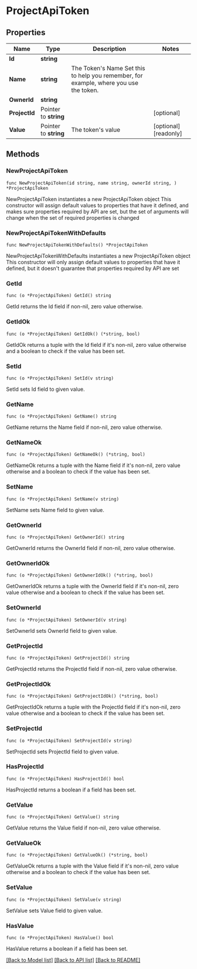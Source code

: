 # ProjectApiToken

## Properties

Name | Type | Description | Notes
------------ | ------------- | ------------- | -------------
**Id** | **string** |  | 
**Name** | **string** | The Token&#39;s Name  Set this to help you remember, for example, where you use the token. | 
**OwnerId** | **string** |  | 
**ProjectId** | Pointer to **string** |  | [optional] 
**Value** | Pointer to **string** | The token&#39;s value | [optional] [readonly] 

## Methods

### NewProjectApiToken

`func NewProjectApiToken(id string, name string, ownerId string, ) *ProjectApiToken`

NewProjectApiToken instantiates a new ProjectApiToken object
This constructor will assign default values to properties that have it defined,
and makes sure properties required by API are set, but the set of arguments
will change when the set of required properties is changed

### NewProjectApiTokenWithDefaults

`func NewProjectApiTokenWithDefaults() *ProjectApiToken`

NewProjectApiTokenWithDefaults instantiates a new ProjectApiToken object
This constructor will only assign default values to properties that have it defined,
but it doesn't guarantee that properties required by API are set

### GetId

`func (o *ProjectApiToken) GetId() string`

GetId returns the Id field if non-nil, zero value otherwise.

### GetIdOk

`func (o *ProjectApiToken) GetIdOk() (*string, bool)`

GetIdOk returns a tuple with the Id field if it's non-nil, zero value otherwise
and a boolean to check if the value has been set.

### SetId

`func (o *ProjectApiToken) SetId(v string)`

SetId sets Id field to given value.


### GetName

`func (o *ProjectApiToken) GetName() string`

GetName returns the Name field if non-nil, zero value otherwise.

### GetNameOk

`func (o *ProjectApiToken) GetNameOk() (*string, bool)`

GetNameOk returns a tuple with the Name field if it's non-nil, zero value otherwise
and a boolean to check if the value has been set.

### SetName

`func (o *ProjectApiToken) SetName(v string)`

SetName sets Name field to given value.


### GetOwnerId

`func (o *ProjectApiToken) GetOwnerId() string`

GetOwnerId returns the OwnerId field if non-nil, zero value otherwise.

### GetOwnerIdOk

`func (o *ProjectApiToken) GetOwnerIdOk() (*string, bool)`

GetOwnerIdOk returns a tuple with the OwnerId field if it's non-nil, zero value otherwise
and a boolean to check if the value has been set.

### SetOwnerId

`func (o *ProjectApiToken) SetOwnerId(v string)`

SetOwnerId sets OwnerId field to given value.


### GetProjectId

`func (o *ProjectApiToken) GetProjectId() string`

GetProjectId returns the ProjectId field if non-nil, zero value otherwise.

### GetProjectIdOk

`func (o *ProjectApiToken) GetProjectIdOk() (*string, bool)`

GetProjectIdOk returns a tuple with the ProjectId field if it's non-nil, zero value otherwise
and a boolean to check if the value has been set.

### SetProjectId

`func (o *ProjectApiToken) SetProjectId(v string)`

SetProjectId sets ProjectId field to given value.

### HasProjectId

`func (o *ProjectApiToken) HasProjectId() bool`

HasProjectId returns a boolean if a field has been set.

### GetValue

`func (o *ProjectApiToken) GetValue() string`

GetValue returns the Value field if non-nil, zero value otherwise.

### GetValueOk

`func (o *ProjectApiToken) GetValueOk() (*string, bool)`

GetValueOk returns a tuple with the Value field if it's non-nil, zero value otherwise
and a boolean to check if the value has been set.

### SetValue

`func (o *ProjectApiToken) SetValue(v string)`

SetValue sets Value field to given value.

### HasValue

`func (o *ProjectApiToken) HasValue() bool`

HasValue returns a boolean if a field has been set.


[[Back to Model list]](../README.md#documentation-for-models) [[Back to API list]](../README.md#documentation-for-api-endpoints) [[Back to README]](../README.md)



